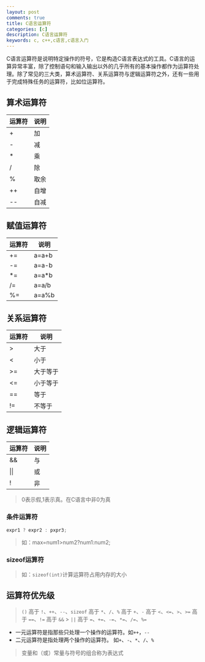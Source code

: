 ```yaml
---
layout: post
comments: true
title: C语言运算符
categories: [c]
description: C语言运算符
keywords: c, c++,c语言,c语言入门
---
```


C语言运算符是说明特定操作的符号，它是构造C语言表达式的工具。C语言的运算异常丰富，除了控制语句和输入输出以外的几乎所有的基本操作都作为运算符处理。除了常见的三大类，算术运算符、关系运算符与逻辑运算符之外，还有一些用于完成特殊任务的运算符，比如位运算符。

## 算术运算符
<table>
	<thead>
		<tr>
			<th>运算符</th>
			<th>说明</th>
		</tr>
	</thead>
	<tbody>
		<tr>
			<td>+</td>
			<td>加</td>
		</tr>
		<tr>
			<td>-</td>
			<td>减</td>
		</tr>
		<tr>
			<td>*</td>
			<td>乘</td>
		</tr>
		<tr>
			<td>/</td>
			<td>除</td>
		</tr>
		<tr>
			<td>%</td>
			<td>取余</td>
		</tr>
		<tr>
			<td>++</td>
			<td>自增</td>
		</tr>
		<tr>
			<td>--</td>
			<td>自减</td>
		</tr>
	</tbody>
</table>

## 赋值运算符

<table>
	<thead>
		<tr>
			<th>运算符</th>
			<th>说明</th>
		</tr>
	</thead>
	<tbody>
		<tr>
			<td>+=</td>
			<td>a=a+b</td>
		</tr>
		<tr>
			<td>-=</td>
			<td>a=a-b</td>
		</tr>
		<tr>
			<td>*=</td>
			<td>a=a*b</td>
		</tr>
		<tr>
			<td>/=</td>
			<td>a=a/b</td>
		</tr>
		<tr>
			<td>%=</td>
			<td>a=a%b</td>
		</tr>
	</tbody>
</table>

## 关系运算符

<table>
	<thead>
		<tr>
			<th>运算符</th>
			<th>说明</th>
		</tr>
	</thead>
	<tbody>
		<tr>
			<td>></td>
			<td>大于</td>
		</tr>
		<tr>
			<td><</td>
			<td>小于</td>
		</tr>
		<tr>
			<td>>=</td>
			<td>大于等于</td>
		</tr>
		<tr>
			<td><=</td>
			<td>小于等于</td>
		</tr>
		<tr>
			<td>==</td>
			<td>等于</td>
		</tr>
		<tr>
			<td>!=</td>
			<td>不等于</td>
		</tr>
	</tbody>
</table>

## 逻辑运算符

<table>
	<thead>
		<tr>
			<th>运算符</th>
			<th>说明</th>
		</tr>
	</thead>
	<tbody>
		<tr>
			<td>&&</td>
			<td>与</td>
		</tr>
		<tr>
			<td>||</td>
			<td>或</td>
		</tr>
		<tr>
			<td>!</td>
			<td>非</td>
		</tr>
	</tbody>
</table>

> 0表示假,1表示真。在C语言中非0为真

### 条件运算符

```c
expr1 ? expr2 : pxpr3;
```

> 如：max=num1>num2?num1:num2;

### sizeof运算符

> 如：`sizeof(int)`计算运算符占用内存的大小

## 运算符优先级

> `()` 高于 `!`、`++`、`--`、`sizeof` 高于 `*`、`/`、`%` 高于 `+`、`-` 高于 `<`、`<=`、`>`、`>=` 高于 `==`、`!=` 高于 `&&` > `||` 高于 `=`、`+=`、`-=`、`*=`、`/=`、`%=`

- 一元运算符是指那些只处理一个操作的运算符。如`++`，`--`
- 二元运算符是指处理两个操作的运算符。	如`+`、`-`、`*`、`/`、`%`

> 变量和（或）常量与符号的组合称为表达式